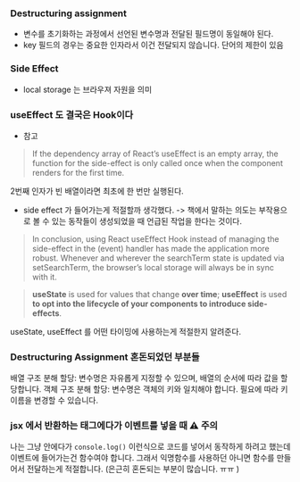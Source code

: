 ### Destructuring assignment
- 변수를 초기화하는 과정에서 선언된 변수명과 전달된 필드명이 동일해야 된다. 
- key 필드의 경우는 중요한 인자라서 이건 전달되지 않습니다. 단어의 제한이 있음

### Side Effect
- local storage 는 브라우져 자원을 의미 

### useEffect 도 결국은 Hook이다
- 참고 
> If the dependency array of React’s useEffect is an empty array, the function for the side-effect is only called once when the component renders for the first time.

2번째 인자가 빈 배열이라면 최초에 한 번만 실행된다. 

- side effect 가 들어가는게 적절할까 생각했다. -> 책에서 말하는 의도는 부작용으로 볼 수 있는 동작들이 생성되었을 때 언급된 작업을 한다는 것이다. 
> In conclusion, using React useEffect Hook instead of managing the side-effect in the (event) handler has made the application more robust. Whenever and wherever the searchTerm state is updated via setSearchTerm, the browser’s local storage will always be in sync with it.

> **useState** is used for values that change **over time**; **useEffect** is used **to opt into the lifecycle of your components to introduce side-effects**. 

useState, useEffect 를 어떤 타이밍에 사용하는게 적절한지 알려준다. 


### Destructuring Assignment 혼돈되었던 부분들 
배열 구조 분해 할당: 변수명은 자유롭게 지정할 수 있으며, 배열의 순서에 따라 값을 할당합니다.
객체 구조 분해 할당: 변수명은 객체의 키와 일치해야 합니다. 필요에 따라 키 이름을 변경할 수 있습니다.

### jsx 에서 반환하는 태그에다가 이벤트를 넣을 때 ⚠️ 주의 
나는 그냥 안에다가 `console.log()` 이런식으로 코드를 넣어서 동작하게 하려고 했는데 이벤트에 들어가는건 함수여야 합니다. 그래서 익명함수를 사용하던 아니면 함수를 만들어서 전달하는게 적절합니다. (은근히 혼돈되는 부분이 많습니다. ㅠㅠ )

